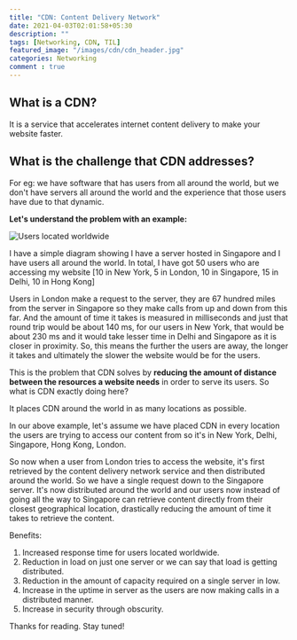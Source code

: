 ```yaml
---
title: "CDN: Content Delivery Network"
date: 2021-04-03T02:01:58+05:30
description: ""
tags: [Networking, CDN, TIL]
featured_image: "/images/cdn/cdn_header.jpg"
categories: Networking
comment : true
---
```


## What is a CDN?
It is a service that accelerates internet content delivery to make your website faster.  

## What is the challenge that CDN addresses?
For eg: we have software that has users from all around the world, but we don't have servers all around the world and the experience that those users have due to that dynamic.

__Let's understand the problem with an example:__

![Users located worldwide](/images/cdn/cdn.jpg)

I have a simple diagram showing I have a server hosted in Singapore and I have users all around the world. In total, I have got 50 users who are accessing my website [10 in New York, 5 in London, 10 in Singapore, 15 in Delhi, 10 in Hong Kong] 

Users in London make a request to the server, they are 67 hundred miles from the server in Singapore so they make calls from up and down from this far. And the amount of time it takes is measured in milliseconds and just that round trip would be about 140 ms, for our users in New York, that would be about 230 ms and it would take lesser time in Delhi and Singapore as it is closer in proximity. So, this means the further the users are away, the longer it takes and ultimately the slower the website would be for the users.

This is the problem that CDN solves by __reducing the amount of distance between the resources a website needs__ in order to serve its users. So what is CDN exactly doing here?

It places CDN around the world in as many locations as possible. 

In our above example, let's assume we have placed CDN in every location the users are trying to access our content from so it's in New York, Delhi, Singapore, Hong Kong, London.

So now when a user from London tries to access the website, it's first retrieved by the content delivery network service and then distributed around the world. So we have a single request down to the Singapore server. It's now distributed around the world and our users now instead of going all the way to Singapore can retrieve content directly from their closest geographical location, drastically reducing the amount of time it takes to retrieve the content.

Benefits:
1. Increased response time for users located worldwide.
2. Reduction in load on just one server or we can say that load is getting distributed.
3. Reduction in the amount of capacity required on a single server in low.
4. Increase in the uptime in server as the users are now making calls in a distributed manner.
5. Increase in security through obscurity.

Thanks for reading. Stay tuned!